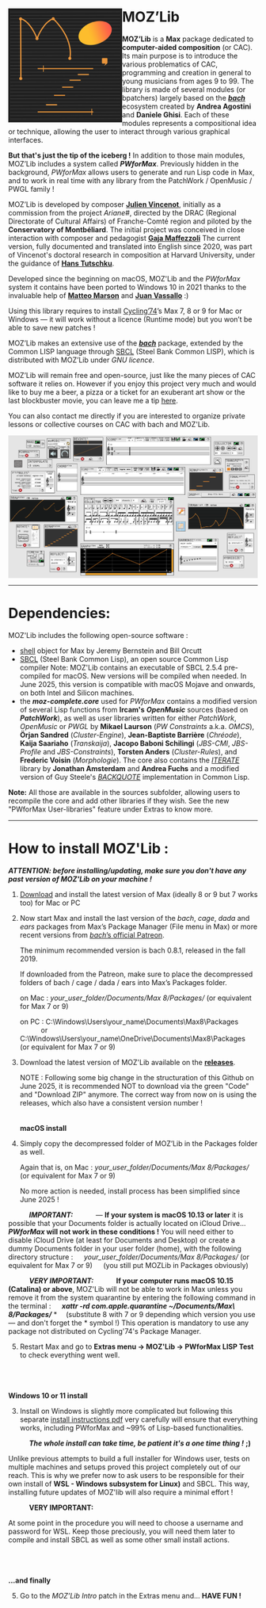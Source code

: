 MOZ’Lib
<img src="icon.png" align="left" alt="MOZ icon" width="230"/>
==============

**MOZ’Lib** is a **Max** package dedicated to **computer-aided composition** (or CAC).
Its main purpose is to introduce the various problematics of CAC, programming and creation in general to young musicians from ages 9 to 99.
The library is made of several modules (or bpatchers) largely based on the [***bach***](http://www.bachproject.net) ecosystem created by **Andrea Agostini** and **Daniele Ghisi**. 
Each of these modules represents a compositional idea or technique, allowing the user to interact through various graphical interfaces.

**But that's just the tip of the iceberg !**
In addition to those main modules, MOZ’Lib includes a system called ***PWforMax***. Previously hidden in the background, *PWforMax* allows users to generate and run Lisp code in Max, and to work in real time with any library from the PatchWork / OpenMusic / PWGL family !

MOZ’Lib is developed by composer [**Julien Vincenot**](http://julienvincenot.com), initially as a commission from the project *Ariane#*, directed by the DRAC (Regional Directorate of Cultural Affairs) of Franche-Comté region and piloted by the **Conservatory of Montbéliard**. The initial project was conceived in close interaction with composer and pedagogist [**Gaja Maffezzoli**](https://www.gajamaffezzoli.fr/bio/)
The current version, fully documented and translated into English since 2020, was part of Vincenot's doctoral research in composition at Harvard University, under the guidance of [**Hans Tutschku**](https://tutschku.com/).

Developed since the beginning on macOS, MOZ'Lib and the *PWforMax* system it contains have been ported to Windows 10 in 2021 thanks to the invaluable help of [**Matteo Marson**](https://www.patreon.com/mmmt) and [**Juan Vassallo**](https://www.juanvassallo.com) :) 

Using this library requires to install [Cycling’74](http://cycling74.com)’s Max 7, 8 or 9 for Mac or Windows — it will work without a licence (Runtime mode) but you won’t be able to save new patches ! 

MOZ’Lib makes an extensive use of the [***bach***](http://www.bachproject.net) package, extended by the Common LISP language through [SBCL](http://sbcl.org) (Steel Bank Common LISP), which is distributed with MOZ’Lib under *GNU licence*.

MOZ’Lib will remain free and open-source, just like the many pieces of CAC software it relies on. However if you enjoy this project very much and would like to buy me a beer, a pizza or a ticket for an exuberant art show or the last blockbuster movie, you can leave me a tip [here](https://paypal.me/julienvincenot).

You can also contact me directly if you are interested to organize private lessons or collective courses on CAC with bach and MOZ'Lib.

<img src="https://github.com/JulienVincenot/MOZLib/raw/master/media/moz-modules-overview.png" align="center" alt="MOZ modules overview"/>


-----

# Dependencies:

MOZ'Lib includes the following open-source software :
- [shell](https://github.com/jeremybernstein/shell) object for Max by Jeremy Bernstein and Bill Orcutt
- [SBCL](http://www.sbcl.org) (Steel Bank Common Lisp), an open source Common Lisp compiler 
  Note: MOZ'Lib contains an executable of SBCL 2.5.4 pre-compiled for macOS. New versions will be compiled when needed. In June 2025, this version is compatible with macOS Mojave and onwards, on both Intel and Silicon machines.
- the ***moz-complete.core*** used for *PWforMax* contains a modified version of several Lisp functions from **Ircam's** ***OpenMusic*** sources (based on ***PatchWork***), as well as user libraries written for either *PatchWork*, *OpenMusic* or *PWGL* by **Mikael Laurson** (*PW Constraints* a.k.a. *OMCS*), **Örjan Sandred** (*Cluster-Engine*), **Jean-Baptiste Barrière** (*Chréode*), **Kaija Saariaho** (*Transkaija*), **Jacopo Baboni Schilingi** (*JBS-CMI*, *JBS-Profile* and *JBS-Constraints*), **Torsten Anders** (*Cluster-Rules*), and **Frederic Voisin** (*Morphologie*). The core also contains the [*ITERATE*](https://common-lisp.net/project/iterate/) library by **Jonathan Amsterdam** and **Andrea Fuchs** and a modified version of Guy Steele's [*BACKQUOTE*](https://www.cs.cmu.edu/Groups/AI/html/cltl/clm/node367.html) implementation in Common Lisp.

**Note:** All those are available in the sources subfolder, allowing users to recompile the core and add other libraries if they wish. See the new "PWforMax User-libraries" feature under Extras to know more.

-----

# How to install MOZ'Lib :

***ATTENTION:
before installing/updating, make sure you don't have any past version of MOZ'Lib on your machine !***

1) [Download](https://cycling74.com/downloads/) and install the latest version of Max (ideally 8 or 9 but 7 works too) for Mac or PC

2) Now start Max and install the last version of the *bach*, *cage*, *dada* and *ears* packages
   from Max’s Package Manager (File menu in Max) or more recent versions from [*bach*’s official Patreon](https://www.patreon.com/bachproject). 
   
   The minimum recommended version is bach 0.8.1, released in the fall 2019.
   
   If downloaded from the Patreon, make sure to place the decompressed folders of bach / cage / dada / ears into Max’s Packages folder.
   
   on Mac : *your_user_folder/Documents/Max 8/Packages/* 
              (or equivalent for Max 7 or 9)
   
   on PC : C:\Windows\Users\your_name\Documents\Max8\Packages\
            &emsp;&emsp;&emsp;or
           C:\Windows\Users\your_name\OneDrive\Documents\Max8\Packages\
              (or equivalent for Max 7 or 9)

3) Download the latest version of MOZ'Lib available on the [**releases**](https://github.com/JulienVincenot/MOZLib/releases).

   NOTE : Following some big change in the structuration of this Github on June 2025, it is recommended NOT to download via the green "Code" and "Download ZIP" anymore. The correct way from now on is using the releases, which also have a consistent version number !
\
\
\
**macOS install**

4) Simply copy the decompressed folder of MOZ’Lib in the Packages folder as well.

   Again that is, on Mac : *your_user_folder/Documents/Max 8/Packages/* 
                        (or equivalent for Max 7 or 9)

   No more action is needed, install process has been simplified since June 2025 !

  &emsp;&emsp;&emsp;***IMPORTANT:***
  &emsp;&emsp;&emsp;— **If your system is macOS 10.13 or later** it is possible that your Documents folder is actually located on iCloud Drive... ***PWforMax* will not work in these conditions !**
  You will need either to disable iCloud Drive (at least for Documents and Desktop) or create a dummy Documents folder in your user folder (home), with the following directory structure :
  &emsp; *your_user_folder/Documents/Max 8/Packages/* (or equivalent for Max 7 or 9)
  &emsp; (you still put MOZLib in Packages obviously)


  &emsp;&emsp;&emsp;***VERY IMPORTANT:***
  &emsp;&emsp;&emsp;**If your computer runs macOS 10.15 (Catalina) or above**, 
  MOZ'Lib will not be able to work in Max unless you remove it from the system quarantine by entering the following command in the terminal :
  &emsp; ***xattr -rd com.apple.quarantine ~/Documents/Max\ 8/Packages/*** *
  &emsp;(substitute 8 with 7 or 9 depending which version you use — and don't forget the * symbol !)
  This operation is mandatory to use any package not distributed on Cycling'74's Package Manager.
  
  
5) Restart Max and go to **Extras menu -> MOZ'Lib -> PWforMax LISP Test** to check everything went well.  
 

\
\
\
**Windows 10 or 11 install**

3) Install on Windows is slightly more complicated but following this separate [install instructions pdf](https://github.com/JulienVincenot/MOZLib/raw/master/forWindows/MOZLib_Windows_Instructions.pdf) very carefully will ensure that everything works, including PWforMax and ~99% of Lisp-based functionalities.

&emsp;&emsp;&emsp;***The whole install can take time, be patient it's a one time thing !*** **;)**

Unlike previous attempts to build a full installer for Windows user, tests on multiple machines and setups proved this project completely out of our reach. This is why we prefer now to ask users to be responsible for their own install of **WSL - Windows subsystem for Linux)** and SBCL. This way, installing future updates of MOZ'lib will also require a minimal effort !

&emsp;&emsp;&emsp;**VERY IMPORTANT:** 

At some point in the procedure you will need to choose a username and password for WSL. Keep those preciously, you will need them later to compile and install SBCL as well as some other small install actions.




\
\
\
**...and finally**

5) Go to the *MOZ’Lib Intro* patch in the Extras menu and… **HAVE FUN !**

